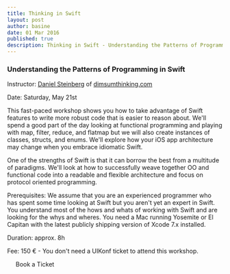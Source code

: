 ```yaml
---
title: Thinking in Swift
layout: post
author: basine
date: 01 Mar 2016
published: true
description: Thinking in Swift - Understanding the Patterns of Programming in Swift - Workshop by Daniel Steinberg on May 21st.
---
```


### Understanding the Patterns of Programming in Swift

Instructor: <a href="/speakers#daniel">Daniel Steinberg</a> of [dimsumthinking.com](http://dimsumthinking.com)

Date: Saturday, May 21st

This fast-paced workshop shows you how to take advantage of Swift features to write more robust code that is easier to reason about. We'll spend a good part of the day looking at functional programming and playing with map, filter, reduce, and flatmap but we will also create instances of classes, structs, and enums. We'll explore how your iOS app architecture may change when you embrace idiomatic Swift.

One of the strengths of Swift is that it can borrow the best from a multitude of paradigms. We'll look at how to successfully weave together OO and functional code into a readable and flexible architecture and focus on protocol oriented programming.

Prerequisites: We assume that you are an experienced programmer who has spent some time looking at Swift but you aren't yet an expert in Swift. You understand most of the hows and whats of working with Swift and are looking for the whys and wheres. You need a Mac running Yosemite or El Capitan with the latest publicly shipping version of Xcode 7.x installed.

Duration: approx. 8h

Fee: 150 € - You don't need a UIKonf ticket to attend this workshop.

<div class="uk-text-center uk-width-large-1-1 uk-width-medium-1-2  uk-width-small-1-1 uk-margin-large-top">
		<a class="btn uk-button-large" style="padding:20px; text-decoration: none;" href="https://ti.to/uikonf/thinking-in-swift/with/nxtgihxgmmy" target="_blank" alt="Swift Thinking Workshop Tickets">Book a Ticket</a>
</div>